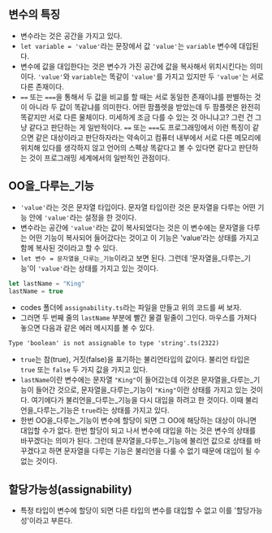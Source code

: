 ## 변수의 특징
- 변수라는 것은 공간을 가지고 있다.
- `let variable = 'value'`라는 문장에서 값 `'value'`는 `variable` 변수에 대입된다.
- 변수에 값을 대입한다는 것은 변수가 가진 공간에 값을 복사해서 위치시킨다는 의미이다. `'value'`와 `variable`는 똑같이 `'value'`를 가지고 있지만 두 `'value'`는 서로 다른 존재이다.
- `==` 또는 `===`을 통해서 두 값을 비교를 할 때는 서로 동일한 존재이냐를 판별하는 것이 아니라 두 값이 똑같냐를 의미한다. 어떤 팜플렛을 받았는데 두 팜플렛은 완전히 똑같지만 서로 다른 물체이다. 미세하게 조금 다를 수 있는 것 아니냐고? 그런 건 그냥 같다고 판단하는 게 일반적이다. `==` 또는 `===`도 프로그래밍에서 이런 특징이 같으면 같은 대상이라고 판단하자라는 약속이고 컴퓨터 내부에서 서로 다른 메모리에 위치해 있다를 생각하지 않고 언어의 스펙상 똑같다고 볼 수 있다면 같다고 판단하는 것이 프로그래밍 세계에서의 일반적인 관점이다.

## OO을_다루는_기능
- `'value'`라는 것은 문자열 타입이다. 문자열 타입이란 것은 문자열을 다루는 어떤 기능 안에 `'value'`라는 설정을 한 것이다.
- 변수라는 공간에 `'value'`라는 값이 복사되었다는 것은 이 변수에는 문자열을 다루는 어떤 기능이 복사되어 들어갔다는 것이고 이 기능은 'value'라는 상태를 가지고 함께 복사된 것이라고 할 수 있다.
- `let 변수 = 문자열을_다루는_기능`이라고 보면 된다. 그런데 '문자열을_다루는_기능'이 `'value'`라는 상태를 가지고 있는 것이다. 
```ts
let lastName = "King"
lastName = true
```
- codes 폴더에 `assignability.ts`라는 파일을 만들고 위의 코드를 써 보자.
- 그러면 두 번째 줄의 `lastName` 부분에 빨간 물결 밑줄이 그인다. 마우스를 가져다 놓으면 다음과 같은 에러 메시지를 볼 수 있다.
```
Type 'boolean' is not assignable to type 'string'.ts(2322)
```
- `true`는 참(true), 거짓(false)을 표기하는 불리언타입의 값이다. 불리언 타입은 `true` 또는 `false` 두 가지 값을 가지고 있다.
- `lastName`이란 변수에는 문자열 `"King"`이 들어갔는데 이것은 문자열을_다루는_기능이 들어간 것으로, 문자열을_다루는_기능이 `"King"`이란 상태를 가지고 있는 것이다. 여기에다가 불리언을_다루는_기능을 다시 대입을 하려고 한 것이다. 이때 불리언을_다루는_기능은 `true`라는 상태를 가지고 있다.
- 한번 OO을_다루는_기능이 변수에 할당이 되면 그 OO에 해당하는 대상이 아니면 대입할 수가 없다. 한번 할당이 되고 나서 변수에 대입을 하는 것은 변수의 상태를 바꾸겠다는 의미가 된다. 그런데 문자열을_다루는_기능에 불리언 값으로 상태를 바꾸겠다고 하면 문자열을 다루는 기능은 불리언을 다룰 수 없기 때문에 대입이 될 수 없는 것이다.

## 할당가능성(assignability)
- 특정 타입이 변수에 할당이 되면 다른 타입의 변수를 대입할 수 없고 이를 '할당가능성'이라고 부른다.
